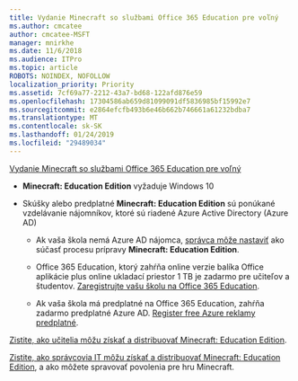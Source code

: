 ```yaml
---
title: Vydanie Minecraft so službami Office 365 Education pre voľný
ms.author: cmcatee
author: cmcatee-MSFT
manager: mnirkhe
ms.date: 11/6/2018
ms.audience: ITPro
ms.topic: article
ROBOTS: NOINDEX, NOFOLLOW
localization_priority: Priority
ms.assetid: 7cf69a77-2212-43a7-bd68-122afd876e59
ms.openlocfilehash: 17304586ab659d81099091df5836985bf15992e7
ms.sourcegitcommit: e2864efcfb493b6e46b662b746661a61232bdba7
ms.translationtype: MT
ms.contentlocale: sk-SK
ms.lasthandoff: 01/24/2019
ms.locfileid: "29489034"
---
```

[Vydanie Minecraft so službami Office 365 Education pre voľný](https://docs.microsoft.com/en-us/education/windows/get-minecraft-for-education)
  
- **Minecraft: Education Edition** vyžaduje Windows 10 
    
- Skúšky alebo predplatné **Minecraft: Education Edition** sú ponúkané vzdelávanie nájomníkov, ktoré sú riadené Azure Active Directory (Azure AD) 
    
  - Ak vaša škola nemá Azure AD nájomca, [správca môže nastaviť](https://docs.microsoft.com/en-us/education/windows/school-get-minecraft) ako súčasť procesu prípravy **Minecraft: Education Edition**.
    
  - Office 365 Education, ktorý zahŕňa online verzie balíka Office aplikácie plus online ukladací priestor 1 TB je zadarmo pre učiteľov a študentov. [Zaregistrujte vašu školu na Office 365 Education](https://products.office.com/academic/office-365-education-plan).
    
  - Ak vaša škola má predplatné na Office 365 Education, zahŕňa zadarmo predplatné Azure AD. [Register free Azure reklamy predplatné](https://msdn.microsoft.com/library/windows/hardware/mt703369%28v=vs.85%29.aspx).
    
[Zistite, ako učitelia môžu získať a distribuovať Minecraft: Education Edition](https://docs.microsoft.com/en-us/education/windows/teacher-get-minecraft).
  
[Zistite, ako správcovia IT môžu získať a distribuovať Minecraft: Education Edition](https://docs.microsoft.com/en-us/education/windows/school-get-minecraft), a ako môžete spravovať povolenia pre hru Minecraft.
  

